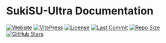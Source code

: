 # SukiSU-Ultra Documentation

[![Website](https://img.shields.io/website?url=https%3A%2F%2Fsukisu.org&logo=Cloudflare&label=Cloudflare%20Pages&style=flat-square)](https://sukisu.org)
[![VitePress](https://img.shields.io/badge/VitePress-2.0.0--alpha.12-646cff?logo=vite&logoColor=white&style=flat-square)](https://vitepress.dev)
[![License](https://img.shields.io/badge/License-Multiple-blue?style=flat-square)](/docs/guide/license.md)
[![Last Commit](https://img.shields.io/github/last-commit/typeflu/website?style=flat-square)](https://github.com/sukisu-ultra/website/commits/main)
[![Repo Size](https://img.shields.io/github/repo-size/sukisu-ultra/website?style=flat-square)](https://github.com/sukisu-ultra/website)
[![GitHub Stars](https://img.shields.io/github/stars/sukisu-ultra/website?style=flat-square)](https://github.com/sukisu-ultra/website/stargazers)
